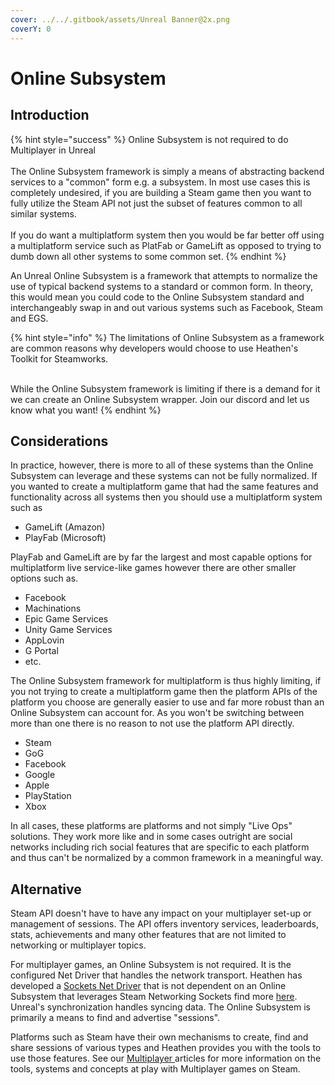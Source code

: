 ```yaml
---
cover: ../../.gitbook/assets/Unreal Banner@2x.png
coverY: 0
---
```


# Online Subsystem

## Introduction

{% hint style="success" %}
Online Subsystem is not required to do Multiplayer in Unreal\
\
The Online Subsystem framework is simply a means of abstracting backend services to a "common" form e.g. a subsystem. In most use cases this is completely undesired, if you are building a Steam game then you want to fully utilize the Steam API not just the subset of features common to all similar systems.\
\
If you do want a multiplatform system then you would be far better off using a multiplatform service such as PlatFab or GameLift as opposed to trying to dumb down all other systems to some common set.
{% endhint %}

An Unreal Online Subsystem is a framework that attempts to normalize the use of typical backend systems to a standard or common form. In theory, this would mean you could code to the Online Subsystem standard and interchangeably swap in and out various systems such as Facebook, Steam and EGS.

{% hint style="info" %}
The limitations of Online Subsystem as a framework are common reasons why developers would choose to use Heathen's Toolkit for Steamworks.

\
While the Online Subsystem framework is limiting if there is a demand for it we can create an Online Subsystem wrapper. Join our discord and let us know what you want!
{% endhint %}

## Considerations

In practice, however, there is more to all of these systems than the Online Subsystem can leverage and these systems can not be fully normalized. If you wanted to create a multiplatform game that had the same features and functionality across all systems then you should use a multiplatform system such as

* GameLift (Amazon)
* PlayFab (Microsoft)

PlayFab and GameLift are by far the largest and most capable options for multiplatform live service-like games however there are other smaller options such as.

* Facebook
* Machinations
* Epic Game Services
* Unity Game Services
* AppLovin
* G Portal
* etc.

The Online Subsystem framework for multiplatform is thus highly limiting, if you not trying to create a multiplatform game then the platform APIs of the platform you choose are generally easier to use and far more robust than an Online Subsystem can account for. As you won't be switching between more than one there is no reason to not use the platform API directly.

* Steam
* GoG&#x20;
* Facebook
* Google
* Apple
* PlayStation
* Xbox

In all cases, these platforms are platforms and not simply "Live Ops" solutions. They work more like and in some cases outright are social networks including rich social features that are specific to each platform and thus can't be normalized by a common framework in a meaningful way.

## Alternative

Steam API doesn't have to have any impact on your multiplayer set-up or management of sessions. The API offers inventory services, leaderboards, stats, achievements and many other features that are not limited to networking or multiplayer topics.

For multiplayer games, an Online Subsystem is not required. It is the configured Net Driver that handles the network transport. Heathen has developed a [Sockets Net Driver](sockets-net-driver.md) that is not dependent on an Online Subsystem that leverages Steam Networking Sockets find more [here](sockets-net-driver.md). Unreal's synchronization handles syncing data. The Online Subsystem is primarily a means to find and advertise "sessions".

Platforms such as Steam have their own mechanisms to create, find and share sessions of various types and Heathen provides you with the tools to use those features. See our [Multiplayer ](../../company/steam/steamworks/multiplayer/)articles for more information on the tools, systems and concepts at play with Multiplayer games on Steam.
